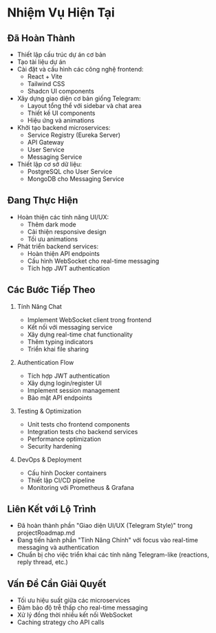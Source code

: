 # Nhiệm Vụ Hiện Tại

## Đã Hoàn Thành
- Thiết lập cấu trúc dự án cơ bản
- Tạo tài liệu dự án
- Cài đặt và cấu hình các công nghệ frontend:
  - React + Vite
  - Tailwind CSS
  - Shadcn UI components
- Xây dựng giao diện cơ bản giống Telegram:
  - Layout tổng thể với sidebar và chat area
  - Thiết kế UI components
  - Hiệu ứng và animations
- Khởi tạo backend microservices:
  - Service Registry (Eureka Server)
  - API Gateway
  - User Service
  - Messaging Service
- Thiết lập cơ sở dữ liệu:
  - PostgreSQL cho User Service
  - MongoDB cho Messaging Service

## Đang Thực Hiện
- Hoàn thiện các tính năng UI/UX:
  - Thêm dark mode
  - Cải thiện responsive design
  - Tối ưu animations
- Phát triển backend services:
  - Hoàn thiện API endpoints
  - Cấu hình WebSocket cho real-time messaging
  - Tích hợp JWT authentication

## Các Bước Tiếp Theo
1. Tính Năng Chat
   - Implement WebSocket client trong frontend
   - Kết nối với messaging service
   - Xây dựng real-time chat functionality
   - Thêm typing indicators
   - Triển khai file sharing

2. Authentication Flow
   - Tích hợp JWT authentication
   - Xây dựng login/register UI
   - Implement session management
   - Bảo mật API endpoints

3. Testing & Optimization
   - Unit tests cho frontend components
   - Integration tests cho backend services
   - Performance optimization
   - Security hardening

4. DevOps & Deployment
   - Cấu hình Docker containers
   - Thiết lập CI/CD pipeline
   - Monitoring với Prometheus & Grafana

## Liên Kết với Lộ Trình
- Đã hoàn thành phần "Giao diện UI/UX (Telegram Style)" trong projectRoadmap.md
- Đang tiến hành phần "Tính Năng Chính" với focus vào real-time messaging và authentication
- Chuẩn bị cho việc triển khai các tính năng Telegram-like (reactions, reply thread, etc.)

## Vấn Đề Cần Giải Quyết
- Tối ưu hiệu suất giữa các microservices
- Đảm bảo độ trễ thấp cho real-time messaging
- Xử lý đồng thời nhiều kết nối WebSocket
- Caching strategy cho API calls